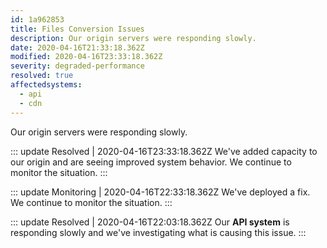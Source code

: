 ```yaml
---
id: 1a962853
title: Files Conversion Issues
description: Our origin servers were responding slowly.
date: 2020-04-16T21:33:18.362Z
modified: 2020-04-16T23:33:18.362Z
severity: degraded-performance
resolved: true
affectedsystems:
  - api
  - cdn
---
```


Our origin servers were responding slowly.


::: update Resolved | 2020-04-16T23:33:18.362Z
We've added capacity to our origin and are seeing improved system behavior. We continue to monitor the situation.
:::

::: update Monitoring | 2020-04-16T22:33:18.362Z
We've deployed a fix. We continue to monitor the situation.
:::

::: update Resolved | 2020-04-16T22:03:18.362Z
Our **API system** is responding slowly and we've investigating what is causing this issue.
:::

